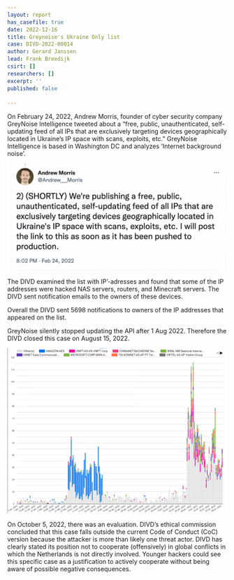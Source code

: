 ```yaml
---
layout: report
has_casefile: true
date: 2022-12-16
title: Greynoise's Ukraine Only list
case: DIVD-2022-00014
author: Gerard Janssen
lead: Frank Breedijk
csirt: []
researchers: []
excerpt: ''
published: false

---
```

On February 24, 2022, Andrew Morris, founder of cyber security company GreyNoise Intelligence tweeted about a “free, public, unauthenticated, self-updating feed of all IPs that are exclusively targeting devices geographically located in Ukraine’s IP space with scans, exploits, etc.” GreyNoise Intelligence is based in Washington DC and analyzes ‘Internet background noise’.

![](/uploads/screenshot-andrew-morris.png)

The DIVD examined the list with IP’-adresses and found that some of the IP addresses were hacked NAS servers, routers, and Minecraft servers. The DIVD sent notification emails to the owners of these devices.

Overall the DIVD sent 5698 notifications to owners of the IP addresses that appeared on the list.

GreyNoise silently stopped updating the API after 1 Aug 2022. Therefore the DIVD closed this case on August 15, 2022.

![](/uploads/greynoiseukrainonlygraph.png)

On October 5, 2022, there was an evaluation. DIVD’s ethical commission concluded that this case falls outside the current Code of Conduct (CoC) version because the attacker is more than likely one threat actor. DIVD has clearly stated its position not to cooperate (offensively) in global conflicts in which the Netherlands is not directly involved. Younger hackers could see this specific case as a justification to actively cooperate without being aware of possible negative consequences.